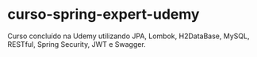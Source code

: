 # curso-spring-expert-udemy

Curso concluído na Udemy utilizando JPA, Lombok, H2DataBase, MySQL, RESTful, Spring Security, JWT e Swagger.

